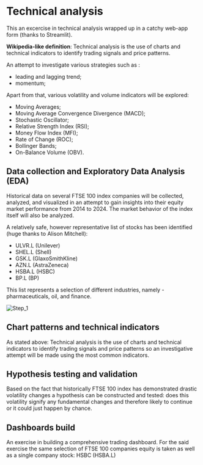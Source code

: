 


# Technical analysis
This  an excercise in technical analysis wrapped up in a catchy web-app form (thanks to Streamlit).

**Wikipedia-like definition**: Technical analysis is the use of charts and technical indicators to identify trading signals and price patterns. 

An attempt to investigate various strategies such as :
 - leading and lagging trend;
 - momentum;
 
Apart from that, various volatility and volume indicators will be explored: 
- Moving Averages; 
- Moving Average Convergence Divergence (MACD); 
- Stochastic Oscillator; 
- Relative Strength Index (RSI);
- Money Flow Index (MFI); 
- Rate of Change (ROC); 
- Bollinger Bands;
- On-Balance Volume (OBV).

## Data collection and Exploratory Data Analysis (EDA)
Historical data on several FTSE 100 index companies will be collected, analyzed, and visualized in an attempt to gain insights into their equity market performance from 2014 to 2024. The market behavior of the index itself will also be analyzed. 

A relatively safe, however representative list of stocks has been identified (huge thanks to Alison Mitchell):
- ULVR.L (Unilever)
- SHEL.L (Shell)
- GSK.L (GlaxoSmithKline)
- AZN.L (AstraZeneca)
- HSBA.L (HSBC)
- BP.L (BP) 

This list represents a selection of different industries, namely - pharmaceuticals, oil, and finance. 

![Step_1](https://github.com/alex-platonov/tech_analysis/blob/main/step_1.gif)


## Chart patterns and technical indicators
As stated above: Technical analysis is the use of charts and technical indicators to identify trading signals and price patterns so an investigative attempt will be made using the most common indicators.  

## Hypothesis testing and validation
Based on the fact that historically FTSE 100 index has demonstrated drastic volatility changes a hypothesis can be constructed and tested: does this volatility signify any fundamental changes and therefore likely to continue or it could just happen by chance. 

## Dashboards build
An exercise in building a comprehensive trading dashboard. For the said exercise the same selection of FTSE 100 companies equity is taken  as well as a single company stock: HSBC (HSBA.L) 
